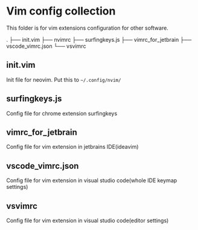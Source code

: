 # Vim config collection
This folder is for vim extensions configuration for other software.

.
├── init.vim
├── nvimrc
├── surfingkeys.js
├── vimrc_for_jetbrain
├── vscode_vimrc.json
└── vsvimrc

## init.vim
Init file for neovim.
Put this to `~/.config/nvim/`

## surfingkeys.js
Config file for chrome extension surfingkeys

## vimrc_for_jetbrain
Config file for vim extension in jetbrains IDE(ideavim)

## vscode_vimrc.json
Config file for vim extension in visual studio code(whole IDE keymap settings)

## vsvimrc
Config file for vim extension in visual studio code(editor settings)
